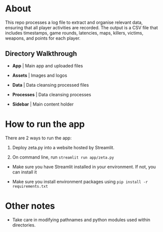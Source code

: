 # About

This repo processes a log file to extract and organise relevant data, ensuring that all player activities are recorded. The output is a CSV file that includes timestamps, game rounds, latencies, maps, killers, victims, weapons, and points for each player.

## Directory Walkthrough

- **App** | Main app and uploaded files

- **Assets** | Images and logos

- **Data** | Data cleansing processed files

- **Processes** | Data cleansing processes

- **Sidebar** | Main content holder

# How to run the app

There are 2 ways to run the app:

1. Deploy zeta.py into a website hosted by Streamlit.

2. On command line, run ```streamlit run app/zeta.py```

- Make sure you have Streamlit installed in your environment. If not, you can install it

- Make sure you install environment packages using ```pip install -r requirements.txt```

# Other notes

- Take care in modifying pathnames and python modules used within directories.